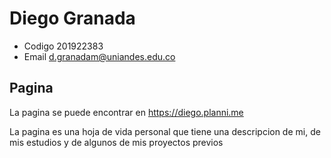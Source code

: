 # Diego Granada
* Codigo 201922383
* Email d.granadam@uniandes.edu.co

## Pagina
La pagina se puede encontrar en https://diego.planni.me

La pagina es una hoja de vida personal que tiene una descripcion de mi, de mis estudios y de algunos de
 mis proyectos previos
